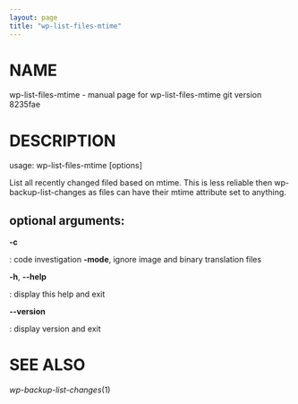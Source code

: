 ```yaml
---
layout: page
title: "wp-list-files-mtime"
---
```



NAME
====

wp-list-files-mtime - manual page for wp-list-files-mtime git version
8235fae

DESCRIPTION
===========

usage: wp-list-files-mtime \[options\]

List all recently changed filed based on mtime. This is less reliable
then wp-backup-list-changes as files can have their mtime attribute set
to anything.

optional arguments:
-------------------

**-c**

:   code investigation **-mode**, ignore image and binary translation
    files

**-h**, **\--help**

:   display this help and exit

**\--version**

:   display version and exit

SEE ALSO
========

*wp-backup-list-changes*(1)
